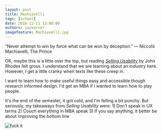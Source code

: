 ```yaml
---
layout: post
title: Machiavelli
tags: [school]
date: 2016-12-11 13:00:00
authors: jayvarner
imagefeature: Machiavelli.jpg
---
```

“Never attempt to win by force what can be won by deception.”
― Niccolò Machiavelli, The Prince

OK, maybe this is a little over the top, but reading *[Selling Usability](https://www.amazon.com/Selling-Usability-Experience-Infiltration-Tactics/dp/1442103736)* by John Rhodes felt gross. I understand that we are learning about an industry here. However, I get a little cranky when texts like these creep in.

I want to learn how to make useful things easy and accessible though research informed design. I'd get an MBA if I wanted to learn how to play people.

It's the end of the semester, it got cold, and I'm felling a bit punchy. But seriously, my takeaways from *Selling Usability* were: 1) Don’t speak in UX terms 2) Couch everything in MBA speak 3) If you say anything, it better be about improving the bottom line

![fuck it](https://media.giphy.com/media/ythClGhgW14ti/giphy.gif)
